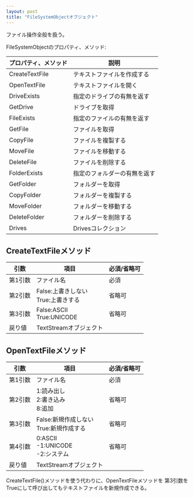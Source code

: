 ```yaml
---
layout: post
title: "FileSystemObjectオブジェクト"
---
```


ファイル操作全般を扱う。
 
FileSystemObjectのプロパティ、メソッド:

|プロパティ、メソッド|説明|
|---|---|
|CreateTextFile|テキストファイルを作成する|
|OpenTextFile|テキストファイルを開く|
|DriveExists|指定のドライブの有無を返す|
|GetDrive|ドライブを取得|
|FileExists|指定のファイルの有無を返す|
|GetFile|ファイルを取得|
|CopyFile|ファイルを複製する|
|MoveFile|ファイルを移動する|
|DeleteFile|ファイルを削除する|
|FolderExists|指定のフォルダーの有無を返す|
|GetFolder|フォルダーを取得|
|CopyFolder|フォルダーを複製する|
|MoveFolder|フォルダーを移動する|
|DeleteFolder|フォルダーを削除する|
|Drives|Drivesコレクション|

## CreateTextFileメソッド

|引数|項目|必須/省略可|
|---|---|---|
|第1引数|ファイル名|必須|
|第2引数|False:上書きしない<br />True:上書きする|省略可|
|第3引数|False:ASCII<br />True:UNICODE|省略可|
|戻り値|TextStreamオブジェクト||
 
## OpenTextFileメソッド

| 引数|項目|必須/省略可|
|---|---|---|
|第1引数|ファイル名|必須|
|第2引数|1:読み出し<br />2:書き込み<br />8:追加|省略可|
|第3引数|False:新規作成しない<br />True:新規作成する|省略可|
|第4引数|0:ASCII<br />-1:UNICODE<br />-2:システム|省略可|
|戻り値|TextStreamオブジェクト||
 
CreateTextFile()メソッドを使う代わりに、OpenTextFileメソッドを
第3引数をTrueにして呼び出してもテキストファイルを新規作成できる。



